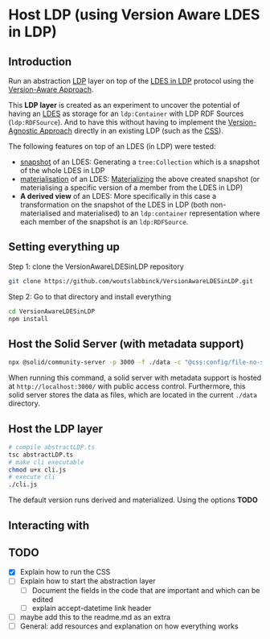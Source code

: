 # Host LDP (using Version Aware LDES in LDP) 

## Introduction

Run an abstraction [LDP](https://www.w3.org/TR/ldp/) layer on top of the [LDES in LDP](https://woutslabbinck.github.io/LDESinLDP/#ldesinldp) protocol using the [Version-Aware Approach](https://woutslabbinck.github.io/LDESinLDP/#version-aware-approach).

This **LDP layer** is created as an experiment to uncover the potential of having an [LDES](https://w3id.org/ldes/specification) as storage for an `ldp:Container` with LDP RDF Sources (`ldp:RDFSource`). And to have this without having to implement the [Version-Agnostic Approach](https://woutslabbinck.github.io/LDESinLDP/#version-agnostic-approach) directly in an existing LDP (such as the [CSS](https://github.com/CommunitySolidServer/CommunitySolidServer)).

The following features on top of an LDES (in LDP) were tested:

* [snapshot](https://github.com/TREEcg/LDES-Snapshot#what-is-a-snapshot) of an LDES: Generating a `tree:Collection` which is a snapshot of the whole LDES in LDP
* [materialisation](https://semiceu.github.io/LinkedDataEventStreams/#version-materializations) of an LDES: [Materializing](https://github.com/TREEcg/version-materialize-rdf.js) the above created snapshot (or materialising a specific version of a member from the LDES in LDP)
* **A derived view** of an LDES: More specifically in this case a transformation on the snapshot of the LDES in LDP (both non-materialised and materialised) to an `ldp:container` representation where each member of the snapshot is an `ldp:RDFSource`.

## Setting everything up

Step 1: clone the VersionAwareLDESinLDP repository

```bash
git clone https://github.com/woutslabbinck/VersionAwareLDESinLDP.git
```

Step 2: Go to that directory and install everything

```bash
cd VersionAwareLDESinLDP
npm install
```

## Host the Solid Server (with metadata support)

```bash
npx @solid/community-server -p 3000 -f ./data -c "@css:config/file-no-setup.json"
```

When running this command, a solid server with metadata support is hosted at `http://localhost:3000/` with public access control. Furthermore, this solid server stores the data as files, which are located in the current `./data` directory.

## Host the LDP layer

```bash
# compile abstractLDP.ts
tsc abstractLDP.ts
# make cli executable
chmod u+x cli.js
# execute cli
./cli.js 
```

The default version runs derived and materialized. Using the options **TODO**

## Interacting with 

## TODO

- [x] Explain how to run the CSS
- [ ] Explain how to start the abstraction layer
  - [ ] Document the fields in the code that are important and which can be edited
  - [ ] explain accept-datetime link header
- [ ] maybe add this to the readme.md as an extra
- [ ] General: add resources and explanation on how everything works